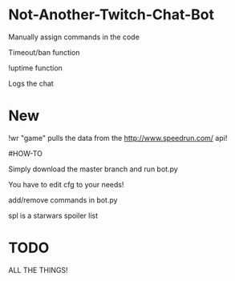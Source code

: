# Not-Another-Twitch-Chat-Bot


Manually assign commands in the code 

Timeout/ban function

!uptime function

Logs the chat

# New

!wr "game" pulls the data from the http://www.speedrun.com/ api!

#HOW-TO

Simply download the master branch and run bot.py


You have to edit cfg to your needs!


add/remove commands in bot.py


spl is a starwars spoiler list




# TODO

ALL THE THINGS!



